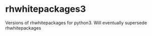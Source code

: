 # rhwhitepackages3
Versions of rhwhitepackages for python3. Will eventually supersede rhwhitepackages
